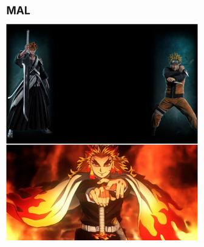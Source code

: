 # MAL
  
![](3042cb03c95755716dc8588f8ca181a3664e9e01.jpg)
![](Demon-Slayer-Best-Costumes-kyojuro-8.jpg)
